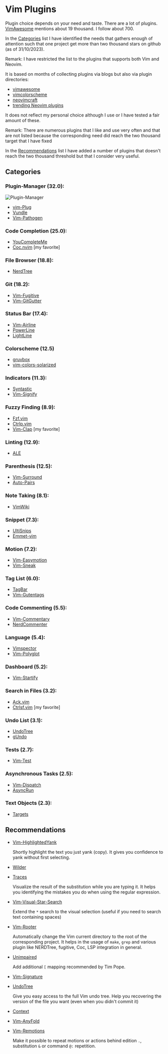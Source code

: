 # Vim Plugins

Plugin choice depends on your need and taste.
There are a lot of plugins.
[VimAwesome](https://vimawesome.com/) mentions about 19 thousand.
I follow about 700.

In the [Categories](#categories) list I have identified the needs that gathers enough of attention such that one project get more than two thousand stars on github (as of 31/10/2023).

Remark: I have restricted the list to the plugins that supports both Vim and Neovim.

It is based on months of collecting plugins via blogs but also via plugin directories:
- [vimawesome](https://vimawesome.com/)
- [vimcolorscheme](https://vimcolorschemes.com/)
- [neovimcraft](https://neovimcraft.com/)
- [trending Neovim plugins](https://dotfyle.com/neovim/plugins/trending)

It does not reflect my personal choice although I use or I have tested a fair amount of these.

Remark: There are numerous plugins that I like and use very often and that are not listed because the corresponding need did reach the two thousand target that I have fixed 

In the [Recommendations](#recommendations) list I have added a number of plugins that doesn't reach the two thousand threshold but that I consider very useful.

## Categories

### Plugin-Manager (32.0):

![Plugin-Manager](graph/Plugin-Manager.png)

- [vim-Plug](https://github.com/junegunn/vim-plug)
- [Vundle](https://github.com/VundleVim/Vundle.vim)
- [Vim-Pathogen](https://github.com/tpope/vim-pathogen)

### Code Completion (25.0):
- [YouCompleteMe](https://github.com/ycm-core/YouCompleteMe)
- [Coc.nvim](https://github.com/neoclide/coc.nvim) [my favorite]

### File Browser (18.8):
- [NerdTree](https://github.com/preservim/nerdtree)

### Git (18.2):
- [Vim-Fugitive](https://github.com/tpope/vim-fugitive)
- [Vim-GitGutter](https://github.com/airblade/vim-gitgutter)

### Status Bar (17.4):
- [Vim-Airline](https://github.com/vim-airline/vim-airline)
- [PowerLine](https://github.com/powerline/powerline)
- [LightLine](https://github.com/itchyny/lightline.vim)

### Colorscheme (12.5)
- [gruvbox](https://github.com/morhetz/gruvbox)
- [vim-colors-solarized](https://github.com/altercation/vim-colors-solarized)

### Indicators (11.3):
- [Syntastic](https://github.com/vim-syntastic/syntastic)
- [Vim-Signify](https://github.com/mhinz/vim-signify)

### Fuzzy Finding (8.9):
- [Fzf.vim](https://github.com/junegunn/fzf.vim)
- [Ctrlp.vim](https://github.com/kien/ctrlp.vim)
- [Vim-Clap](https://github.com/liuchengxu/vim-clap) [my favorite]

### Linting (12.9):
- [ALE](https://github.com/dense-analysis/ale)

### Parenthesis (12.5):
- [Vim-Surround](https://github.com/tpope/vim-surround)
- [Auto-Pairs](https://github.com/jiangmiao/auto-pairs)

### Note Taking (8.1):
- [VimWiki](https://github.com/vimwiki/vimwiki)

### Snippet (7.3):
- [UltiSnips](https://github.com/SirVer/ultisnips)
- [Emmet-vim](https://github.com/mattn/emmet-vim)

### Motion (7.2):
- [Vim-Easymotion](https://github.com/easymotion/vim-easymotion)
- [Vim-Sneak](https://github.com/justinmk/vim-sneak)

### Tag List (6.0):
- [TagBar](https://github.com/preservim/tagbar)
- [Vim-Gutentags](https://github.com/ludovicchabant/vim-gutentags)

### Code Commenting (5.5):
- [Vim-Commentary](https://github.com/tpope/vim-commentary)
- [NerdCommenter](https://github.com/preservim/nerdcommenter)

### Language (5.4):
- [Vimspector](https://github.com/puremourning/vimspector)
- [Vim-Polyglot](https://github.com/sheerun/vim-polyglot)

### Dashboard (5.2):
- [Vim-Startify](https://github.com/mhinz/vim-startify)

### Search in Files (3.2):
- [Ack.vim](https://github.com/mileszs/ack.vim)
- [Ctrlsf.vim](https://github.com/dyng/ctrlsf.vim) [my favorite]

### Undo List (3.1):
- [UndoTree](https://github.com/mbbill/undotree)
- [gUndo](https://github.com/sjl/gundo.vim)

### Tests (2.7):
- [Vim-Test](https://github.com/vim-test/vim-test)

### Asynchronous Tasks (2.5):
- [Vim-Dispatch](https://github.com/tpope/vim-dispatch)
- [AsyncRun](https://github.com/skywind3000/asyncrun.vim)

### Text Objects (2.3):
- [Targets](https://github.com/wellle/targets.vim)

## Recommendations

- [Vim-HighlightedYank](https://github.com/machakann/vim-highlightedyank)

    Shortly highlight the text you just yank (copy).
    It gives you confidence to yank without first selecting.

- [Wilder](https://github.com/gelguy/wilder.nvim)

- [Traces](https://github.com/markonm/traces.vim)

    Visualize the result of the substitution while you are typing it.
    It helps you identifying the mistakes you do when using the regular expression.

- [Vim-Visual-Star-Search](https://github.com/nelstrom/vim-visual-star-search)

    Extend the `*` search to the visual selection (useful if you need to search text containing spaces)

- [Vim-Rooter](https://github.com/airblade/vim-rooter)

    Automatically change the Vim current directory to the root of the corresponding project.
    It helps in the usage of `make`, `grep` and various plugin like NERDTree, fugitive, Coc, LSP integration in general.

- [Unimpaired](https://github.com/tpope/vim-unimpaired)

    Add additional `[` mapping recommended by Tim Pope.

- [Vim-Signature](https://github.com/kshenoy/vim-signature)

- [UndoTree](https://github.com/kshenoy/vim-signature)

    Give you easy access to the full Vim undo tree.
    Help you recovering the version of the file you want (even when you didn't commit it)

- [Context](https://github.com/wellle/context.vim)

- [Vim-AnyFold](https://github.com/pseewald/vim-anyfold)

- [Vim-Remotions](https://github.com/vds2212/vim-remotions)

    Make it possible to repeat motions or actions behind edition `.`, substitution `&` or command `@:` repetition.
